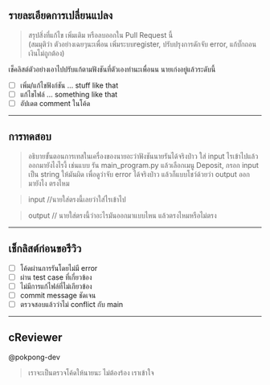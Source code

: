 ##  รายละเอียดการเปลี่ยนแปลง
> สรุปสิ่งที่แก้ไข เพิ่มเติม หรือลบออกใน Pull Request นี้  
> (สมมุติว่า ตัวอย่างเฉยๆนะเพื่อน เพิ่มระบบregister, ปรับปรุงการดักจับ error, แก้บั๊กถอนเงินไม่ถูกต้อง)

เช็คลิสต์ตัวอย่างเอาไปปรับแก้ตามฟังชันที่ตัวเองทำนะเพื่อนน นายเก่งอยู่แล้วระดับนี้
- [ ] เพิ่ม/แก้ไขฟังก์ชัน ... stuff like that
- [ ] แก้ไขไฟล์ ... something like that 
- [ ] อัปเดต comment ในโค้ด

---

## การทดสอบ
> อธิบายขั้นตอนการเทสในเครื่องของนายอะว่าฟังชันนายรันได้จริงป่าว ใส่ input ไรเข้าไปแล้วออกมายังไงไรงี้
> เช่นแบบ รัน main_program.py แล้วเลือกเมนู Deposit, กรอก input เป็น string ให้มันผิด เพื่อดูว่าจับ error ได้จริงป่าว
> แล้วก็แบบโชว์ด้วยว่า output ออกมายังไง ตรงไหม

> input
//นายใส่ตรงนี้เลยว่าใส่ไรเข้าไป

> output
// นายใส่ตรงนี้ว่าอะไรมันออกมาแบบไหน แล้วตรงไหมหรือไม่ตรง


---

## เช็กลิสต์ก่อนขอรีวิว
- [ ] โค้ดผ่านการรันโดยไม่มี error
- [ ] ผ่าน test case ที่เกี่ยวข้อง
- [ ] ไม่มีการแก้ไฟล์ที่ไม่เกียวข้อง
- [ ] commit message ชัดเจน
- [ ] ตรวจสอบแล้วว่าไม่ conflict กับ main

---

## cReviewer
@pokpong-dev  
> เราจะเป็นตรวจโค้ดให้นายนะ ไม่ต้องร้อง เราเข้าใจ

